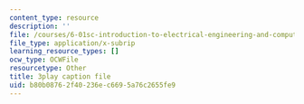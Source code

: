 ```yaml
---
content_type: resource
description: ''
file: /courses/6-01sc-introduction-to-electrical-engineering-and-computer-science-i-spring-2011/b80b08762f40236ec6695a76c2655fe9_UGdXwvB6K-w.srt
file_type: application/x-subrip
learning_resource_types: []
ocw_type: OCWFile
resourcetype: Other
title: 3play caption file
uid: b80b0876-2f40-236e-c669-5a76c2655fe9
---
```

